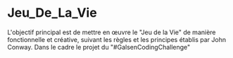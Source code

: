 # Jeu_De_La_Vie
L'objectif principal est de mettre en œuvre le "Jeu de la Vie" de manière fonctionnelle et créative, suivant les règles et les principes établis par John Conway. Dans le cadre le projet du "#GalsenCodingChallenge"
